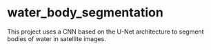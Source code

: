 # water_body_segmentation
This project uses a CNN based on the U-Net architecture to segment bodies of water in satellite images. 
